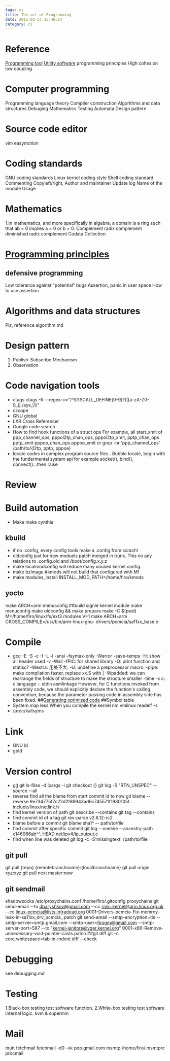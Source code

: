 ```yaml
---
tags: cs
title: The art of Programming
date: 2015-02-27 15:46:14
category: cs
---
```

# Reference
[Programming tool](https://en.wikipedia.org/wiki/Programming_tool)
[Utility software](https://en.wikipedia.org/wiki/Utility_software)
programming principles
High cohesion low coupling
# Computer programming
Programming language theory
Compiler construction
Algorithms and data structures
Debuging
Mathematics
Testing
Automata
Design pattern
# Source code editor
vim
easymotion
# Coding standards
GNU coding standards
Linux kernel coding style
Shell coding standard
Commenting
Copyleft/right,
Author and maintainer
Update log
Name of the module
Usage
# Mathematics
1.In mathematics, and more specifically in algebra, a domain is a ring such that ab = 0 implies a = 0 or b = 0.
Complement
radix complement
diminished radix complement
Codata
Collection
# [Programming principles](http://en.wikipedia.org/wiki/Category:Programming_principles)
## defensive programming
Low tolerance against "potential" bugs
Assertion, panic in user space
How to use assertion
# Algorithms and data structures
Plz, reference algorithm.md
# Design pattern
1. Publish-Subscribe Mechanism 
2. Observation
# Code navigation tools
* ctags
ctags -R --regex-c="/^SYSCALL_DEFINE[0-9]?\(([a-zA-Z0-9_]*).*/sys_\1/"
* cscope
* GNU global
* LXR Cross Referencer
* Google code search
* How to find hook functions of a struct ops
For example, all start_xmit of ppp_channel_ops, 
pppol2tp_chan_ops, pppol2tp_xmit,
pptp_chan_ops pptp_xmit
pppoe_chan_ops pppoe_xmit
or grep -nr 'ppp_channel_ops' /path/to/{l2tp, pptp, pppoe}
* locate codes in complex program source files .
Bubble locate, begin with the fundermental system api for example socket(), bind(), connect()...then raise
# Review
# Build automation
* Make
make cynthia
## kbuild
* if no .config, every config tools make a .config from scrach!
* oldconfig just for new moduels patch merged in trunk. This no any relations to .config.old and /boot/config.x.y.z
* make localmodconfig will reduce many unused kernel config.
* make bzImage  #kmods will not build that configured with M! 
* make modules_install INSTALL_MOD_PATH=/home/firo/kmods
## yocto
make ARCH=arm menuconfig
##build signle kernel module
make menuconfig
make oldconfig && make prepare
make -C $(pwd) M=/home/firo/linux/fs/ext3 modules V=1
make ARCH=arm CROSS_COMPILE=/usr/bin/arm-linux-gnu- drivers/pcmcia/sa11xx_base.o
# Compile
* gcc
-E -S -c 
-I -L -l
-ansi
-fsyntax-only 
-Werror
-save-temps
-H: show all header used
-v
-Wall
-fPIC: for shared library
-Q: print function and statisc?
-Wextra: 用处不大.
-U: undefine a preprocessor macro.
-pipe: make compilation faster, replace xx.S with |
-Wpadded: we can rearrange the fields of structure to make the structure smaller
-time
-x c: c language
-: stdin
asmlinkage
However, for C functions invoked from assembly code, 
we should explicitly declare the function's calling convention, 
because the parameter passing code in assembly side has been fixed. 
##[Generating optimized code](http://www.stlinux.com/devel/debug/jtag/build?q=node/82)
##Symbol table
* System.map less 
When you compile the kernel
nm vmlinux
readelf -s 
* /proc/kallsyms
# Link
* GNU ld
* gold
# Version control
* [git](http://git-scm.com/docs)
git ls-files -d |xargs -i git checkout {}
git log -S "RTN_UNSPEC" --source --all
* reverse find all the blame from start commit id to now
git blame --reverse 9e734775f7c22d2f89943ad6c745571f1930105f..   include/linux/netlink.h
* find kernel version of path
git describe --contains
git tag --contains <id>
* find commit id of a tag
git rev-parse v2.6.12-rc2
*  blame before a commit
git blame sha1^ -- path/to/file
* find commit after specific commit
git log  --oneline  --ancestry-path   c146066ab^^..HEAD  net/ipv4/ip_output.c
* find when line was deleted
git log -c -S'missingtext' /path/to/file
## git pull
git pull {repo} {remotebranchname}:{localbranchname}
git pull origin xyz:xyz
git pull next master:now
## git sendmail
shadowsocks
/etc/proxychains.conf
/home/firo/.gitconfig
proxychains git send-email --to dbaryshkov@gmail.com --cc rmk+kernel@arm.linux.org.uk --cc linux-pcmcia@lists.infradead.org  0001-Drivers-pcmcia-Fix-memroy-leak-in-sa11xx_drv_pcmcia_.patch
git send-email --smtp-encryption=tls --smtp-server=smtp.gmail.com --smtp-user=firogm@gmail.com --smtp-server-port=587 --to "kernel-janitors@vger.kernel.org" 0001-x86-Remove-unnecessary-void-pointer-casts.patch
##git diff
git -c core.whitespace=tab-in-indent diff --check
# Debugging
see debugging.md
# Testing
1.Black-box testing test software function.
2.White-box testing test software internal logic.
kvm  & supermin
# Mail
mutt
fetchmail
fetchmail -d0 -vk pop.gmail.com
msmtp
/home/firo/.msmtprc
procmail
